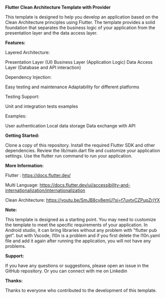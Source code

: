 **Flutter Clean Architecture Template with Provider**


This template is designed to help you develop an application based on the Clean Architecture principles using Flutter. The template provides a solid foundation that separates the business logic of your application from the presentation layer and the data access layer.

**Features:**

Layered Architecture:

Presentation Layer (UI)
Business Layer (Application Logic)
Data Access Layer (Database and API interaction)

Dependency Injection:

Easy testing and maintenance
Adaptability for different platforms

Testing Support:

Unit and integration tests examples

Examples:

User authentication
Local data storage
Data exchange with API

**Getting Started:**


Clone a copy of this repository.
Install the required Flutter SDK and other dependencies.
Review the lib/main.dart file and customize your application settings.
Use the flutter run command to run your application.

**More Information:**

Flutter : https://docs.flutter.dev/

Multi Language: https://docs.flutter.dev/ui/accessibility-and-internationalization/internationalization

Clean Architecture: https://youtu.be/SmJB8cy8emU?si=f7uvtvCZPupZrjYX


**Note:**

This template is designed as a starting point. You may need to customize the template to meet the specific requirements of your application.
In Android studio, it can bring libraries without any problem with "flutter pub get". but with Vscode, l10n is a problem and if you first delete the l10n.yaml file and add it again after running the application, you will not have any problems.

**Support:**

If you have any questions or suggestions, please open an issue in the GitHub repository.
Or you can connect with me on Linkedin 

**Thanks:**

Thanks to everyone who contributed to the development of this template.
